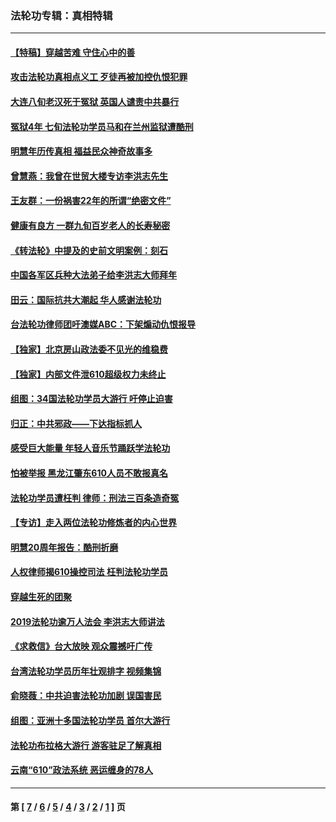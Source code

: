 ### 法轮功专辑：真相特辑
---
#### [【特稿】穿越苦难 守住心中的善](../../pages/nf4389/n13784979.md?02060430) 
#### [攻击法轮功真相点义工 歹徒再被加控仇恨犯罪](../../pages/nf4389/n13601019.md?02060430) 
#### [大连八旬老汉死于冤狱 英国人谴责中共暴行](../../pages/nf4389/n13480118.md?02060430) 
#### [冤狱4年 七旬法轮功学员马和在兰州监狱遭酷刑](../../pages/nf4389/n13304688.md?02060430) 
#### [明慧年历传真相 福益民众神奇故事多](../../pages/nf4389/n13294545.md?02060430) 
#### [曾慧燕：我曾在世贸大楼专访李洪志先生](../../pages/nf4389/n12898729.md?02060430) 
#### [王友群：一份祸害22年的所谓“绝密文件”](../../pages/nf4389/n12871750.md?02060430) 
#### [健康有良方 一群九旬百岁老人的长寿秘密](../../pages/nf4389/n12847475.md?02060430) 
#### [《转法轮》中提及的史前文明案例：刻石](../../pages/nf4389/n12758577.md?02060430) 
#### [中国各军区兵种大法弟子给李洪志大师拜年](../../pages/nf4389/n12750047.md?02060430) 
#### [田云：国际抗共大潮起 华人感谢法轮功](../../pages/nf4389/n12357708.md?02060430) 
#### [台法轮功律师团吁澳媒ABC：下架煽动仇恨报导](../../pages/nf4389/n12279917.md?02060430) 
#### [【独家】北京房山政法委不见光的维稳费](../../pages/nf4389/n12031979.md?02060430) 
#### [【独家】内部文件泄610超级权力未终止](../../pages/nf4389/n12023895.md?02060430) 
#### [组图：34国法轮功学员大游行 吁停止迫害](../../pages/nf4389/n11492658.md?02060430) 
#### [归正：中共邪政——下达指标抓人](../../pages/nf4389/n11474770.md?02060430) 
#### [感受巨大能量 年轻人音乐节踊跃学法轮功](../../pages/nf4389/n11441981.md?02060430) 
#### [怕被举报 黑龙江肇东610人员不敢报真名](../../pages/nf4389/n11436499.md?02060430) 
#### [法轮功学员遭枉判 律师：刑法三百条造奇冤](../../pages/nf4389/n11433943.md?02060430) 
#### [【专访】走入两位法轮功修炼者的内心世界](../../pages/nf4389/n11415623.md?02060430) 
#### [明慧20周年报告：酷刑折磨](../../pages/nf4389/n11387954.md?02060430) 
#### [人权律师揭610操控司法 枉判法轮功学员](../../pages/nf4389/n11313370.md?02060430) 
#### [穿越生死的团聚](../../pages/nf4389/n11258922.md?02060430) 
#### [2019法轮功逾万人法会 李洪志大师讲法](../../pages/nf4389/n11265303.md?02060430) 
#### [《求救信》台大放映 观众震撼吁广传](../../pages/nf4389/n10922251.md?02060430) 
#### [台湾法轮功学员历年壮观排字 视频集锦](../../pages/nf4389/n10878789.md?02060430) 
#### [俞晓薇：中共迫害法轮功加剧 误国害民](../../pages/nf4389/n10859260.md?02060430) 
#### [组图：亚洲十多国法轮功学员 首尔大游行](../../pages/nf4389/n10781149.md?02060430) 
#### [法轮功布拉格大游行 游客驻足了解真相](../../pages/nf4389/n10749360.md?02060430) 
#### [云南“610”政法系统 恶运缠身的78人](../../pages/nf4389/n10747534.md?02060430) 

---
#### 第 [ [7](./7.md?02060430) / [6](./6.md?02060430) / [5](./5.md?02060430) / [4](./4.md?02060430) / [3](./3.md?02060430) / [2](./2.md?02060430) / [1](./1.md?02060430) ] 页
